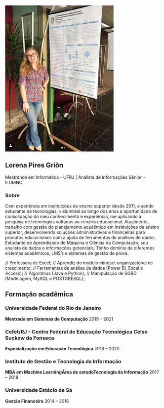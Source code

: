 ![image](https://github.com/Lorenagrion/html/blob/master/pesquisa.JPG)

## Lorena Pires Griõn

Mestranda em Informática - UFRJ | Analista de Informações Sênior - ILUMNO

### Sobre

Com experiência em instituições de ensino superior desde 2011, e sendo estudante de tecnologias, vislumbrei ao longo dos anos a oportunidade de consolidação do meu conhecimento e experiência, me aplicando à pesquisa de tecnologias voltadas ao cenário educacional.
Atualmente, trabalho com gestão do planejamento acadêmico em instituições de ensino superior, desenvolvendo soluções administrativas e financeiras para produtos educacionais com a ajuda de ferramentas de análises de dados.
Estudante de Aprendizado de Máquina e Ciência da Computação, sou analista de dados e informações gerenciais.
Tenho domínio de diferentes sistemas acadêmicos, LMS’s e sistemas de gestão de prova.

// Professora de Excel;
// Aprendiz do modelo mindset organizacional de crescimento;
// Ferramentas de análise de dados (Power BI, Excel e Access);
// Algoritmos (Java e Python);
// Manipulação de SGBD (Modelagem, MySQL e POSTGRESQL); 

## Formação acadêmica
### Universidade Federal do Rio de Janeiro
**Mestrado em Sistemas de Computação**
2019 – 2021

### Cefet/RJ - Centro Federal de Educação Tecnológica Celso Suckow da Fonseca
**Especialização em Educação Tecnológica**
2018 – 2020

### Instituto de Gestão e Tecnologia da Informação
**MBA em Machine LearningÁrea de estudoTecnologia da Informação**
2017 – 2018

### Universidade Estácio de Sá
**Gestão Financeira**
2014 – 2016
